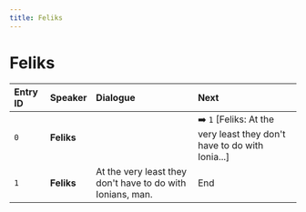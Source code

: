 ```yaml
---
title: Feliks
---
```


# Feliks


| Entry ID | Speaker | Dialogue | Next |
| :------- | :------ | :------- | :------------ |
| `0` | **Feliks** |  | ➡️ `1` \[Feliks: At the very least they don't have to do with Ionia\.\.\.\] |
| `1` | **Feliks** | At the very least they don't have to do with Ionians, man\. | End |
